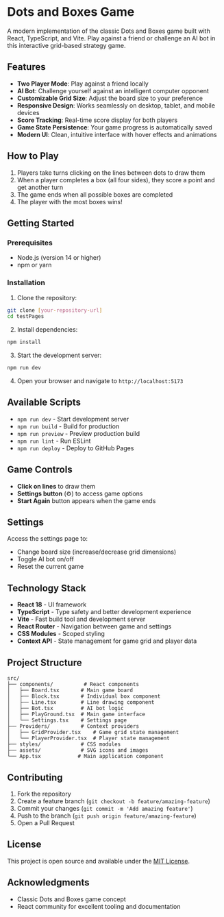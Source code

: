 # Dots and Boxes Game

A modern implementation of the classic Dots and Boxes game built with React, TypeScript, and Vite. Play against a friend or challenge an AI bot in this interactive grid-based strategy game.

## Features

- **Two Player Mode**: Play against a friend locally
- **AI Bot**: Challenge yourself against an intelligent computer opponent
- **Customizable Grid Size**: Adjust the board size to your preference
- **Responsive Design**: Works seamlessly on desktop, tablet, and mobile devices
- **Score Tracking**: Real-time score display for both players
- **Game State Persistence**: Your game progress is automatically saved
- **Modern UI**: Clean, intuitive interface with hover effects and animations

## How to Play

1. Players take turns clicking on the lines between dots to draw them
2. When a player completes a box (all four sides), they score a point and get another turn
3. The game ends when all possible boxes are completed
4. The player with the most boxes wins!

## Getting Started

### Prerequisites
- Node.js (version 14 or higher)
- npm or yarn

### Installation

1. Clone the repository:
```bash
git clone [your-repository-url]
cd testPages
```

2. Install dependencies:
```bash
npm install
```

3. Start the development server:
```bash
npm run dev
```

4. Open your browser and navigate to `http://localhost:5173`

## Available Scripts

- `npm run dev` - Start development server
- `npm run build` - Build for production
- `npm run preview` - Preview production build
- `npm run lint` - Run ESLint
- `npm run deploy` - Deploy to GitHub Pages

## Game Controls

- **Click on lines** to draw them
- **Settings button** (⚙️) to access game options
- **Start Again** button appears when the game ends

## Settings

Access the settings page to:
- Change board size (increase/decrease grid dimensions)
- Toggle AI bot on/off
- Reset the current game

## Technology Stack

- **React 18** - UI framework
- **TypeScript** - Type safety and better development experience
- **Vite** - Fast build tool and development server
- **React Router** - Navigation between game and settings
- **CSS Modules** - Scoped styling
- **Context API** - State management for game grid and player data

## Project Structure

```
src/
├── components/          # React components
│   ├── Board.tsx       # Main game board
│   ├── Block.tsx       # Individual box component
│   ├── Line.tsx        # Line drawing component
│   ├── Bot.tsx         # AI bot logic
│   ├── PlayGround.tsx  # Main game interface
│   └── Settings.tsx    # Settings page
├── Providers/          # Context providers
│   ├── GridProvider.tsx    # Game grid state management
│   └── PlayerProvider.tsx  # Player state management
├── styles/             # CSS modules
├── assets/             # SVG icons and images
└── App.tsx            # Main application component
```

## Contributing

1. Fork the repository
2. Create a feature branch (`git checkout -b feature/amazing-feature`)
3. Commit your changes (`git commit -m 'Add amazing feature'`)
4. Push to the branch (`git push origin feature/amazing-feature`)
5. Open a Pull Request

## License

This project is open source and available under the [MIT License](LICENSE).

## Acknowledgments

- Classic Dots and Boxes game concept
- React community for excellent tooling and documentation

